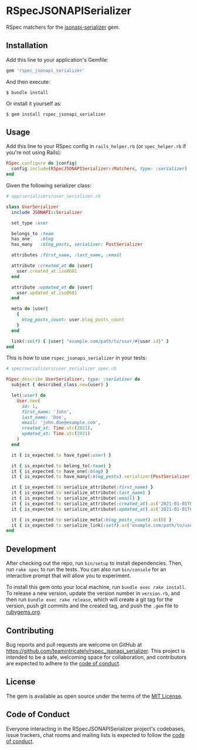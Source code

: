 # RSpecJSONAPISerializer

RSpec matchers for the [jsonapi-serializer](https://github.com/jsonapi-serializer/jsonapi-serializer) gem.

## Installation

Add this line to your application's Gemfile:

```ruby
gem 'rspec_jsonapi_serializer'
```

And then execute:

    $ bundle install

Or install it yourself as:

    $ gem install rspec_jsonapi_serializer

## Usage

Add this line to your RSpec config in `rails_helper.rb` (or `spec_helper.rb` if you're not using Rails):

```ruby
RSpec.configure do |config|
  config.include(RSpecJSONAPISerializer::Matchers, type: :serializer)
end
```

Given the following serializer class:
```ruby
# app/serializers/user_serializer.rb

class UserSerializer
  include JSONAPI::Serializer

  set_type :user

  belongs_to :team
  has_one    :blog
  has_many   :blog_posts, serializer: PostSerializer

  attributes :first_name, :last_name, :email

  attribute :created_at do |user|
    user.created_at.iso8601
  end

  attribute :updated_at do |user|
    user.updated_at.iso8601
  end

  meta do |user|
    {
      blog_posts_count: user.blog_posts_count
    }
  end

  link(:self) { |user| "example.com/path/to/user/#{user.id}" }
end
```

This is how to use `rspec_jsonapi_serializer` in your tests:
```ruby
# spec/serializers/user_serializer_spec.rb

RSpec.describe UserSerializer, type: :serializer do
  subject { described_class.new(user) }

  let(:user) do
    User.new(
      id: 1,
      first_name: 'John',
      last_name: 'Doe',
      email: 'john.doe@example.com',
      created_at: Time.utc(2021),
      updated_at: Time.utc(2021)
    )
  end

  it { is_expected.to have_type(:user) }

  it { is_expected.to belong_to(:team) }
  it { is_expected.to have_one(:blog) }
  it { is_expected.to have_many(:blog_posts).serializer(PostSerializer) }

  it { is_expected.to serialize_attribute(:first_name) }
  it { is_expected.to serialize_attribute(:last_name) }
  it { is_expected.to serialize_attribute(:email) }
  it { is_expected.to serialize_attribute(:created_at).as('2021-01-01T00:00:00Z') }
  it { is_expected.to serialize_attribute(:updated_at).as('2021-01-01T00:00:00Z') }

  it { is_expected.to serialize_meta(:blog_posts_count).as(0) }
  it { is_expected.to serialize_link(:self).as('example.com/path/to/user/1') }
end
```

## Development

After checking out the repo, run `bin/setup` to install dependencies. Then, run `rake spec` to run the tests. You can also run `bin/console` for an interactive prompt that will allow you to experiment.

To install this gem onto your local machine, run `bundle exec rake install`. To release a new version, update the version number in `version.rb`, and then run `bundle exec rake release`, which will create a git tag for the version, push git commits and the created tag, and push the `.gem` file to [rubygems.org](https://rubygems.org).

## Contributing

Bug reports and pull requests are welcome on GitHub at https://github.com/teamintricately/rspec_jsonapi_serializer. This project is intended to be a safe, welcoming space for collaboration, and contributors are expected to adhere to the [code of conduct](https://github.com/teamintricately/rspec_jsonapi_serializer/blob/master/CODE_OF_CONDUCT.md).

## License

The gem is available as open source under the terms of the [MIT License](https://opensource.org/licenses/MIT).

## Code of Conduct

Everyone interacting in the RSpecJSONAPISerializer project's codebases, issue trackers, chat rooms and mailing lists is expected to follow the [code of conduct](https://github.com/[USERNAME]/rspec_jsonapi_serializer/blob/master/CODE_OF_CONDUCT.md).
